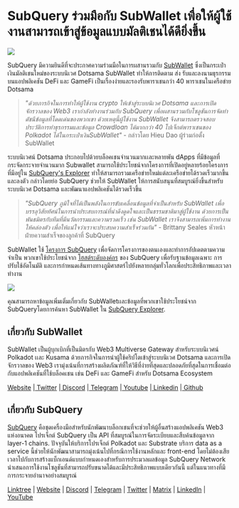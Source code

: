 # SubQuery ร่วมมือกับ SubWallet เพื่อให้ผู้ใช้งานสามารถเข้าสู่ข้อมูลแบบมัลติเชนได้ดียิ่งขึ้น

![](https://miro.medium.com/max/1400/0*WrTfOuh_9W9uOs_s)

SubQuery มีความยินดีที่จะประกาศความร่วมมือในการผสานรวมกับ [SubWallet](https://subwallet.app/) ซึ่งเป็นกระเป๋าเงินมัลติเชนใหม่ของระบบนิเวศ Dotsama SubWallet ทำให้การติดตาม ส่ง รับและลงนามธุรกรรมบนแอปพลิเคชัน DeFi และ GameFi เป็นเรื่องง่ายและรองรับพาราเชนกว่า 40 พาราเชนในเครือข่าย Dotsama

> _"ด้วยภารกิจในการทำให้ผู้ใช้งาน crypto ให้เข้าสู่ระบบนิเวศ Dotsama และการเปิดจักรวาลของ Web3 เรากำลังทำงานร่วมกับ SubQuery เพื่อผสานรวมกับโซลูชันการจัดทำดัชนีข้อมูลที่โดดเด่นของพวกเขา ด้วยเหตุนี้ผู้ใช้งาน SubWallet จึงสามารถตรวจสอบประวัติการทำธุรกรรมและข้อมูล Crowdloan ได้มากกว่า 40 โปเจ็กต์พาราเชนของ Polkadot ได้ในกระเป๋าเงินSubWallet"_ - กล่าวโดย Hieu Dao ผู้ร่วมก่อตั้ง SubWallet

ระบบนิเวศน์ Dotsama ประกอบไปด้วยบล็อคเชนจำนวนมากเเละหลายพัน dApps ที่มีข้อมูลที่กระจัดกระจายจำนวนมาก Subwallet สามารถใช้ประโยชน์จากโครงการที่เปิดอยู่หลายร้อยโครงการที่มีอยู่ใน [SubQuery's Explorer](https://explorer.subquery.network/) ทำให้สามารถรวมเครือข่ายใหม่แต่ละเครือข่ายได้รวดเร็วมากขึ้นและลงตัว กล่าวโดยย่อ SubQuery ช่วยให้ SubWallet ให้การสนับสนุนที่สมบูรณ์ยิ่งขึ้นสำหรับระบบนิเวศ Dotsama และพัฒนาแอปพลิเคชันได้รวดเร็วขึ้น

> _"SubQuery ภูมิใจที่ได้เป็นพลังในการขับเคลื่อนข้อมูลที่จำเป็นสำหรับ SubWallet เพื่อบรรลุวิสัยทัศน์ในการนำประสบการณ์ที่น่าดึงดูดใจและเป็นธรรมชาติมาสู่ผู้ใช้งาน ด้วยการเป็นพันธมิตรกับทีมที่มีนวัตกรรมและความรวดเร็ว เช่น SubWallet เราจึงสามารถเพิ่มการทำงานให้คล่องตัว เพื่อให้แน่ใจว่าเราจะประสบความสำเร็จร่วมกัน"_ - Brittany Seales หัวหน้าฝ่ายความสำเร็จของลูกค้าที่ SubQuery

SubWallet ใช้ [โครงการ SubQuery](https://project.subquery.network/) เพื่อจัดการโครงการของตนเองและทำการอัปเดตตามความจำเป็น พวกเขาใช้ประโยชน์จาก [โฮสต์ระดับองค์กร](../blogs/20211228-enterprise-hosted.md) ของ SubQuery เพื่อรับฐานข้อมูลเฉพาะ การปรับใช้อัตโนมัติ และการกำหนดเส้นทางทางภูมิศาสตร์ไปยังหลายกลุ่มทั่วโลกเพื่อประสิทธิภาพและเวลาทำงาน

![](https://miro.medium.com/max/1400/0*2veb8l0E6zpyhhNB)

คุณสามารถหาข้อมูลเพิ่มเติ่มเกี่ยวกับ SubWalletเเละข้อมูลที่พวกเขาใช้ประโยชน์จาก SubQueryโดยการค้นหา SubWallet ใน [SubQuery Explorer](https://explorer.subquery.network/).

## เกี่ยวกับ SubWallet

SubWallet เป็นผู้บุกเบิกที่เป็นมิตรกับ Web3 Multiverse Gateway สำหรับระบบนิเวศน์ Polkadot เเละ Kusama ด้วยภารกิจในการนำผู้ใช้คริปโตเข้าสู่ระบบนิเวศ Dotsama และการเปิดจักรวาลของ Web3 เรามุ่งเน้นที่การสร้างผลิตภัณฑ์ที่ให้วิธีที่ง่ายที่สุดและปลอดภัยที่สุดในการเชื่อมต่อกับแอปพลิเคชันที่ใช้บล็อคเชน เช่น DeFi และ GameFi สำหรับ Dotsama Ecosystem

[Website](https://subwallet.app/) |[ Twitter](https://twitter.com/subwalletapp) |[ Discord](https://discord.gg/eDdVzF8ynJ) |[ Telegram](https://t.me/subwallet) |[ Youtube](https://www.youtube.com/channel/UC5XYLzQ1G077kUb7guZEMdA) |[ Linkedin](https://www.linkedin.com/company/subwallet/) |[ Github](https://github.com/Koniverse)

## เกี่ยวกับ SubQuery

[SubQuery](https://subquery.network) คือชุดเครื่องมือสำหรับนักพัฒนาบล็อกเชนที่จะช่วยให้ผู้อื่นสร้างแอปพลิเคชัน Web3 แห่งอนาคต โปรเจ็กต์ SubQuery เป็น API ที่สมบูรณ์ในการจัดระเบียบและสืบค้นข้อมูลจาก layer-1 chains. ปัจจุบันให้บริการโปรเจ็กต์ Polkadot และ Substrate บริการ data as a service นี้ช่วยให้นักพัฒนาสามารถมุ่งเน้นไปที่กรณีการใช้งานหลักและ front-end โดยไม่ต้องเสียเวลาไปกับการสร้างแบ็กเอนด์แบบกำหนดเองสำหรับการประมวลผลข้อมูล SubQuery Network นำเสนอการใช้งานโซลูชันที่สามารถปรับขนาดได้และมีประสิทธิภาพแบบเดียวกันนี้ แต่ในแนวทางที่มีการกระจายอำนาจอย่างสมบูรณ์

​​[Linktree](https://linktr.ee/subquerynetwork) | [Website](https://subquery.network/) | [Discord](https://discord.com/invite/78zg8aBSMG) | [Telegram](https://t.me/subquerynetwork) | [Twitter](https://twitter.com/subquerynetwork) | [Matrix](https://matrix.to/#/#subquery:matrix.org) | [LinkedIn](https://www.linkedin.com/company/subquery) | [YouTube](https://www.youtube.com/channel/UCi1a6NUUjegcLHDFLr7CqLw)
